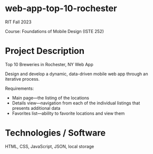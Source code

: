 # web-app-top-10-rochester

RIT Fall 2023

Course: Foundations of Mobile Design (ISTE 252)

# Project Description

Top 10 Breweries in Rochester, NY Web App

Design and develop a dynamic, data-driven mobile web app through an iterative process.

Requirements:
- Main page—the listing of the locations
- Details view—navigation from each of the individual listings that presents additional data
- Favorites list—ability to favorite locations and view them

# Technologies / Software

HTML, CSS, JavaScript, JSON, local storage
